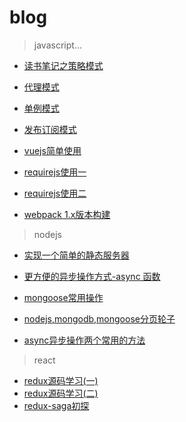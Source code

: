 # blog

> javascript...

- [读书笔记之策略模式](https://segmentfault.com/a/1190000007286881)

- [代理模式](https://segmentfault.com/a/1190000007299517)

- [单例模式](https://segmentfault.com/a/1190000007348712)

- [发布订阅模式](https://segmentfault.com/a/1190000007357192)

- [vuejs简单使用](http://www.jianshu.com/p/7db811a39f7a)

- [requirejs使用一](http://www.jianshu.com/p/6aca1e429019)

- [requirejs使用二](http://www.jianshu.com/p/980e44636267)

- [webpack 1.x版本构建](https://github.com/JianShaw/webpack1.x-demo)

> nodejs

- [实现一个简单的静态服务器](https://github.com/JianShaw/blog/issues/1)

- [更方便的异步操作方式-async 函数](https://github.com/JianShaw/blog/issues/2)

- [mongoose常用操作](https://github.com/JianShaw/blog/issues/3)

- [nodejs,mongodb,mongoose分页轮子](https://github.com/edwardhotchkiss/mongoose-paginate)

- [async异步操作两个常用的方法](https://github.com/JianShaw/blog/issues/4)

> react

- [redux源码学习(一)](https://github.com/JianShaw/blog/issues/5)
- [redux源码学习(二)](https://github.com/JianShaw/blog/issues/6)
- [redux-saga初探](https://github.com/JianShaw/blog/blob/master/react/redux-saga%E5%88%9D%E6%8E%A2-%E4%BD%BF%E7%94%A8.md)